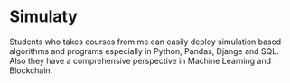 # Simulaty
Students who takes courses from me can easily deploy simulation based algorithms and programs especially in Python, Pandas, Djange and SQL. Also they have a comprehensive perspective in Machine Learning and Blockchain.
